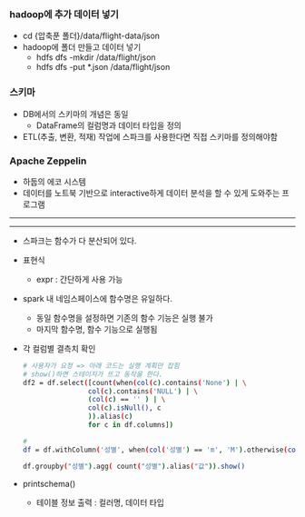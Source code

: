 ### hadoop에 추가 데이터 넣기

- cd {압축푼 폴더}/data/flight-data/json
- hadoop에 폴더 만들고 데이터 넣기
    - hdfs dfs -mkdir /data/flight/json
    - hdfs dfs -put *.json /data/flight/json

### 스키마

- DB에서의 스키마의 개념은 동일
    - DataFrame의 컬럼명과 데이터 타입을 정의
- ETL(추출, 변환, 적재) 작업에 스파크를 사용한다면 직접 스키마를 정의해야함

### Apache Zeppelin

- 하둡의 에코 시스템
- 데이터를 노트북 기반으로 interactive하게 데이터 분석을 할 수 있게 도와주는 프로그램
---
---
- 스파크는 함수가 다 분산되어 있다.
- 표현식
    - expr : 간단하게 사용 가능
- spark 내 네임스페이스에 함수명은 유일하다.
    - 동일 함수명을 설정하면 기존의 함수 기능은 실행 불가
    - 마지막 함수명, 함수 기능으로 실행됨
- 각 컬럼별 결측치 확인
    
    ```bash
    # 사용자가 요청 => 아래 코드는 실행 계획만 잡힘
    # show()하면 스테이지가 뜨고 동작을 한다.
    df2 = df.select([count(when(col(c).contains('None') | \
    				col(c).contains('NULL') | \
    				(col(c) == '' ) | \
    				col(c).isNull(), c
    				)).alias(c)
    				for c in df.columns])
    ```
    
    ```bash
    # 
    df = df.withColumn('성별', when(col('성별') == 'm', 'M').otherwise(col('성별')))
    
    df.groupby("성별").agg( count("성별").alias("값")).show()
    ```
    
- printschema()
    - 테이블 정보 출력 : 컬러명, 데이터 타입